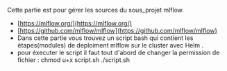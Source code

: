 Cette partie est pour gérer les sources du sous_projet mlflow.
- [https://mlflow.org/](https://mlflow.org/)
- [https://github.com/mlflow/mlflow](https://github.com/mlflow/mlflow)
- Dans cette partie vous trouvez un script bash qui contient les étapes(modules) de deploiment mlflow sur le cluster    avec Helm . 
- pour éxecuter le script il faut tout d'abord de changer la permission de fichier :
  chmod u+x script.sh 
  ./script.sh
